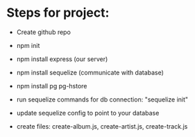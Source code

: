 # Steps for project:

- Create github repo
- npm init
- npm install express (our server)
- npm install sequelize (communicate with database)
- npm install pg pg-hstore

- run sequelize commands for db connection: "sequelize init"
- update sequelize config to point to your database
- create files: create-album.js, create-artist.js, create-track.js
